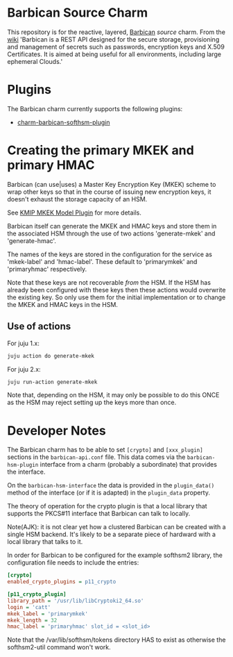 # Barbican Source Charm

This repository is for the reactive, layered,
[Barbican](https://wiki.openstack.org/wiki/Barbican) _source_ charm. From the
[wiki](https://wiki.openstack.org/wiki/Barbican) 'Barbican is a REST API
designed for the secure storage, provisioning and management of secrets such as
passwords, encryption keys and X.509 Certificates. It is aimed at being useful
for all environments, including large ephemeral Clouds.'

# Plugins

The Barbican charm currently supports the following plugins:

 - [charm-barbican-softhsm-plugin](https://github.com/openstack/charm-barbican-softhsm-plugin)

# Creating the primary MKEK and primary HMAC

Barbican (can use|uses) a Master Key Encryption Key (MKEK) scheme to wrap other
keys so that in the course of issuing new encryption keys, it doesn't exhaust
the storage capacity of an HSM.

See [KMIP MKEK Model
Plugin](https://specs.openstack.org/openstack/barbican-specs/specs/kilo/barbican-mkek-model.html)
for more details.

Barbican itself can generate the MKEK and HMAC keys and store them in the
associated HSM through the use of two actions 'generate-mkek' and
'generate-hmac'.

The names of the keys are stored in the configuration for the service as
'mkek-label' and 'hmac-label'.  These default to 'primarymkek' and
'primaryhmac' respectively.

Note that these keys are not recoverable _from_ the HSM.  If the HSM has
already been configured with these keys then these actions would overwrite the
existing key. So only use them for the initial implementation or to change the
MKEK and HMAC keys in the HSM.

## Use of actions

For juju 1.x:
```bash
juju action do generate-mkek
```

For juju 2.x:

```bash
juju run-action generate-mkek
```

Note that, depending on the HSM, it may only be possible to do this ONCE as the
HSM may reject setting up the keys more than once.

# Developer Notes

The Barbican charm has to be able to set `[crypto]` and `[xxx_plugin]` sections
in the `barbican-api.conf` file. This data comes via the `barbican-hsm-plugin`
interface from a charm (probably a subordinate) that provides the interface.

On the `barbican-hsm-interface` the data is provided in the `plugin_data()`
method of the interface (or if it is adapted) in the `plugin_data` property.

The theory of operation for the crypto plugin is that a local library that
supports the PKCS#11 interface that Barbican can talk to locally.

Note(AJK): it is not clear yet how a clustered Barbican can be created with
a single HSM backend.  It's likely to be a separate piece of hardward with
a local library that talks to it.

In order for Barbican to be configured for the example softhsm2 library, the
configuration file needs to include the entries:

```ini
[crypto]
enabled_crypto_plugins = p11_crypto

[p11_crypto_plugin]
library_path = '/usr/lib/libCryptoki2_64.so'
login = 'catt'
mkek_label = 'primarymkek'
mkek_length = 32
hmac_label = 'primaryhmac' slot_id = <slot_id>
```

Note that the /var/lib/softhsm/tokens directory HAS to exist as otherwise the
softhsm2-util command won't work.
